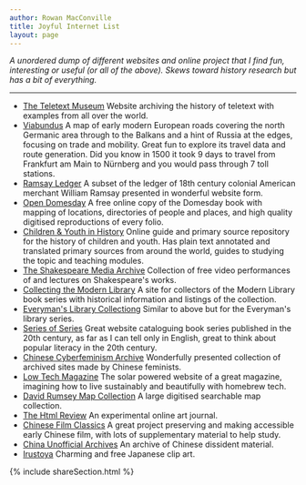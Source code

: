 ```yaml
---
author: Rowan MacConville
title: Joyful Internet List
layout: page
---
```

*A unordered dump of different websites and online project that I find fun, interesting or useful (or all of the above). Skews toward history research but has a bit of everything.*

---
- [The Teletext Museum](https://teletext.mb21.co.uk/) Website archiving the history of teletext with examples from all over the world.
- [Viabundus](https://www.landesgeschichte.uni-goettingen.de/handelsstrassen/map.php?lat=54.02351987047388&lon=18.654785156250004&z=6) A map of early modern European roads covering the north Germanic area through to the Balkans and a hint of Russia at the edges, focusing on trade and mobility. Great fun to explore its travel data and route generation. Did you know in 1500 it took 9 days to travel from Frankfurt am Main to Nürnberg and you would pass through 7 toll stations.
- [Ramsay Ledger](https://ramsay.arthistory.wisc.edu/about/) A subset of the ledger of 18th century colonial American merchant William Ramsay presented in wonderful website form.
- [Open Domesday](https://opendomesday.org/) A free online copy of the Domesday book with mapping of locations, directories of people and places, and high quality digitised reproductions of every folio.
- [Children & Youth in History](https://chnm.gmu.edu/cyh/introduction.html) Online guide and primary source repository for the history of children and youth. Has plain text annotated and translated primary sources from around the world, guides to studying the topic and teaching modules.
- [The Shakespeare Media Archive](https://sites.google.com/ncsu.edu/the-shakespeare-media-archive/home) Collection of free video performances of and lectures on Shakespeare's works.
- [Collecting the Modern Library](https://www.modernlib.com)  A site for collectors of the Modern Library book series with historical information and listings of the collection.
- [Everyman's Library Collectiong](http://everymanslibrarycollecting.com/) Similar to above but for the Everyman's library series.
- [Series of Series](https://seriesofseries.com/) Great website cataloguing book series published in the 20th century, as far as I can tell only in English, great to think about popular literacy in the 20th century.
- [Chinese Cyberfeminism Archive](https://chinese-cyberfeminism-archive.com/) Wonderfully presented collection of archived sites made by Chinese feminists.
- [Low Tech Magazine](https://solar.lowtechmagazine.com/) The solar powered website of a great magazine, imagining how to live sustainably and beautifully with homebrew tech.
- [David Rumsey Map Collection](https://www.davidrumsey.com/) A large digitised searchable map collection.
- [The Html Review](https://thehtml.review/) An experimental online art journal.
- [Chinese Film Classics](https://chinesefilmclassics.org/)  A great project preserving and making accessible early Chinese film, with lots of supplementary material to help study.
- [China Unofficial Archives](https://minjian-danganguan.org/s/china-unofficial/page/welcome) An archive of Chinese dissident material.
- [Irustoya](https://www.irasutoya.com/) Charming and free Japanese clip art.

{% include shareSection.html %}
